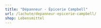 ```yaml
---
title: "Dépanneur - Épicerie Campbell"
url: /lachute/depanneur-epicerie-campbell/
shop: Lebensmittel
---
```

